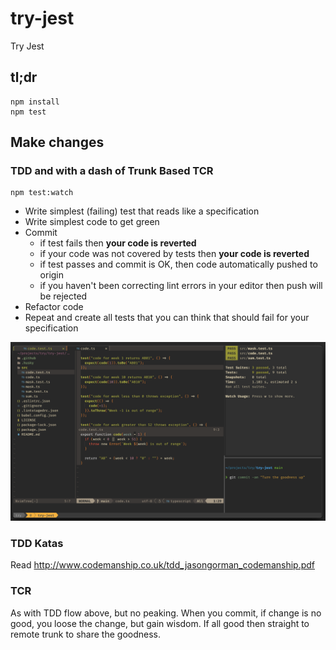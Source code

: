 # try-jest

Try Jest

## tl;dr

    npm install
    npm test

## Make changes

### TDD and with a dash of Trunk Based TCR

    npm test:watch

- Write simplest (failing) test that reads like a specification
- Write simplest code to get green
- Commit
  - if test fails then **your code is reverted**
  - if your code was not covered by tests then **your code is reverted**
  - if test passes and commit is OK, then code automatically pushed to origin
  - if you haven't been correcting lint errors in your editor then push will be
    rejected
- Refactor code
- Repeat and create all tests that you can think that should fail for your
  specification

![TDD](images/tdd.png)

### TDD Katas

Read <http://www.codemanship.co.uk/tdd_jasongorman_codemanship.pdf>

### TCR

As with TDD flow above, but no peaking. When you commit, if change is no good,
you loose the change, but gain wisdom. If all good then straight to remote trunk
to share the goodness.
